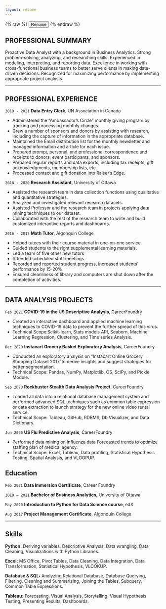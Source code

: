 ```yaml
---
layout: resume
---
```




{% raw %}
<button onclick="window.open('/images/Morwarid_Najafizada_Resume.pdf')">Resume</button>
{% endraw %}



## PROFESSIONAL SUMMARY

Proactive Data Analyst with a background in Business Analytics. Strong problem-solving, analyzing, and researching skills. Experienced in modeling, interpreting, and reporting data. Excellence in working with cross-functional business teams to better serve clients in making data-driven decisions. Recognized for maximizing performance by implementing appropriate project analysis.

----------

## PROFESSIONAL EXPERIENCE

`2019 - 2021`
__Data Entry Clerk__, UN Association in Canada 

- Administered the “Ambassador’s Circle” monthly giving program by tracking and processing monthly changes.
- Grew a number of sponsors and donors by assisting with research, including the capture of information in the appropriate database.
- Maintained the Email distribution list for the monthly newsletter and managed information and article for each issue.
- Prepared prompt, personal, and professional correspondence and receipts to donors, event participants, and sponsors.
- Prepared regular reports and data exports, including tax receipts, gift acknowledgments, membership lists, etc.
- Processed contact and gift donation into Raiser’s Edge.

`2018 - 2020`
__Research Assistant__, University of Ottawa 

- Assisted the research team in data collection functions using qualitative and quantitative strategies.
- Analyzed and investigated relevant research datasets.
- Assisted Professor and the research team in projects applying data mining techniques to our dataset.
- Collaborated with the rest of the research team to write and build customized interactive reports and dashboards.

`2016 - 2017`
__Math Tutor__, Algonquin College

- Helped tutees with their course material in one-on-one service.
- Guided students to the right supplemental learning materials.
- Led a team of five other new tutors
- Attended scheduled staff meetings.
- Recorded and reported student progress, increased students’ performance by 15-20%
- Ensured cleanliness of library and computers are shut down after the completion of activities.


------------
## DATA ANALYSIS PROJECTS

`Feb 2021`
__COVID-19 in the US Descriptive Analysis__, CareerFoundry
- Created an interactive dashboard and applied machine learning techniques to COVID-19 data to prevent the further spread of this virus. 
- Technical Scope:Scikit-learn, Stats models API, Seaborn, Machine Learning Regression, Clustering, and Time series Analysis.

`Dec 2020`
__Instacart Grocery Basket Exploratory Analysis__, CareerFoundry
- Conducted an exploratory analysis on “Instacart Online Grocery Shopping Dataset 2017”to derive insights and suggest strategies for better segmentation. 
- Technical Scope: Pandas, NumPy, Matplotlib, OS, SciPy, and Pickle Module.

`Sep 2020`
__Rockbuster Stealth Data Analysis Project__, CareerFoundry
- Loaded all data into a relational database management system and performed advanced SQL techniques such as common table expression or data extraction to launch strategy for the new online video rental service.
- Technical Scope: Tableau, GitHub, RDBMS, Db Visualizer, and Data Dictionary.

`Jun 2020`
__US Flu Predictive Analysis__, CareerFoundry
- Performed data mining on influenza data Forecasted trends to optimize staffing plan of medical agency. 
- Technical Scope: Excel, Tableau, Data profiling, Statistical Hypothesis Testing, Spatial Analysis, and VLOOPUP.


## Education

`Feb 2021`
__Data Immersion Certificate__, Career Foundry

`2018 – 2021`
__Bachelor of Business Analytics__, University of Ottawa

`May 2020`
__Introduction to Python for Data Science course__, edX

`Aug 2017`
__Project Management Certificate__, Algonquin College

-------------

## Skills

__Python:__ Deriving variables, Descriptive Analysis, Data wrangling, Data Cleaning, Visualizations with Python Libraries. 

__Excel:__ MS Office, Pivot Tables, Data Cleaning, Data Integration, Data Transformation, Statistical Hypothesis, VLOOKUP. 

__Database & SQL:__ Analyzing Relational Database, Database Querying, Filtering, Cleaning and Summarizing, Joining the Tables, Subquery, Common Table Expressions.

__Tableau:__ Forecasting, Visual Analysis, Storytelling, Visual Hypothesis Testing, Presenting Results, Dashboards.





